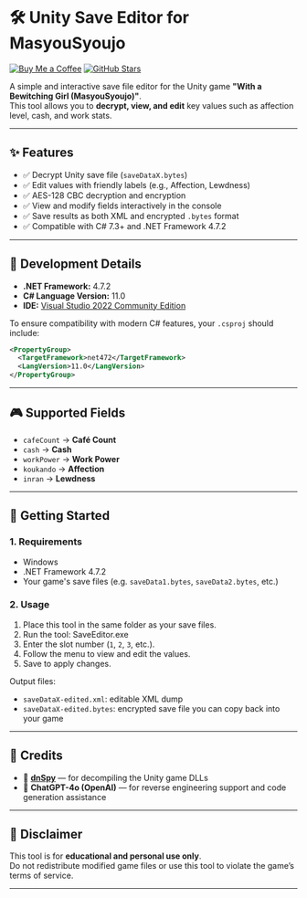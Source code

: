 ﻿# 🛠 Unity Save Editor for MasyouSyoujo

[![Buy Me a Coffee](https://img.shields.io/badge/buy%20me%20a%20coffee-%E2%98%95-yellow?style=flat&logo=buy-me-a-coffee)](https://www.buymeacoffee.com/frkisdabest)
[![GitHub Stars](https://img.shields.io/github/stars/FlukRocker/With-a-Bewitching-Girl-SaveEditor?style=social)](https://github.com/FlukRocker/With-a-Bewitching-Girl-SaveEditor/stargazers)

A simple and interactive save file editor for the Unity game **"With a Bewitching Girl (MasyouSyoujo)"**.  
This tool allows you to **decrypt, view, and edit** key values such as affection level, cash, and work stats.

---

## ✨ Features

- ✅ Decrypt Unity save file (`saveDataX.bytes`)
- ✅ Edit values with friendly labels (e.g., Affection, Lewdness)
- ✅ AES-128 CBC decryption and encryption
- ✅ View and modify fields interactively in the console
- ✅ Save results as both XML and encrypted `.bytes` format
- ✅ Compatible with C# 7.3+ and .NET Framework 4.7.2

---

## 🧰 Development Details

- **.NET Framework:** 4.7.2  
- **C# Language Version:** 11.0  
- **IDE:** [Visual Studio 2022 Community Edition](https://visualstudio.microsoft.com/vs/community/)

To ensure compatibility with modern C# features, your `.csproj` should include:

```xml
<PropertyGroup>
  <TargetFramework>net472</TargetFramework>
  <LangVersion>11.0</LangVersion>
</PropertyGroup>
```

---

## 🎮 Supported Fields

- `cafeCount` → **Café Count**
- `cash` → **Cash**
- `workPower` → **Work Power**
- `koukando` → **Affection**
- `inran` → **Lewdness**

---

## 🏁 Getting Started

### 1. Requirements

- Windows
- .NET Framework 4.7.2
- Your game's save files (e.g. `saveData1.bytes`, `saveData2.bytes`, etc.)

### 2. Usage

1. Place this tool in the same folder as your save files.
2. Run the tool: SaveEditor.exe
3. Enter the slot number (`1`, `2`, `3`, etc.).
4. Follow the menu to view and edit the values.
5. Save to apply changes.

Output files:
- `saveDataX-edited.xml`: editable XML dump
- `saveDataX-edited.bytes`: encrypted save file you can copy back into your game

---

## 🙏 Credits

- 🧠 **[dnSpy](https://github.com/dnSpy/dnSpy)** — for decompiling the Unity game DLLs
- 🤖 **ChatGPT-4o (OpenAI)** — for reverse engineering support and code generation assistance

---

## 📜 Disclaimer

This tool is for **educational and personal use only**.  
Do not redistribute modified game files or use this tool to violate the game’s terms of service.

---
